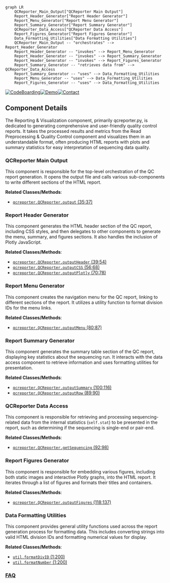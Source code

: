 ```mermaid
graph LR
    QCReporter_Main_Output["QCReporter Main Output"]
    Report_Header_Generator["Report Header Generator"]
    Report_Menu_Generator["Report Menu Generator"]
    Report_Summary_Generator["Report Summary Generator"]
    QCReporter_Data_Access["QCReporter Data Access"]
    Report_Figures_Generator["Report Figures Generator"]
    Data_Formatting_Utilities["Data Formatting Utilities"]
    QCReporter_Main_Output -- "orchestrates" --> Report_Header_Generator
    Report_Header_Generator -- "invokes" --> Report_Menu_Generator
    Report_Header_Generator -- "invokes" --> Report_Summary_Generator
    Report_Header_Generator -- "invokes" --> Report_Figures_Generator
    Report_Summary_Generator -- "retrieves data from" --> QCReporter_Data_Access
    Report_Summary_Generator -- "uses" --> Data_Formatting_Utilities
    Report_Menu_Generator -- "uses" --> Data_Formatting_Utilities
    Report_Figures_Generator -- "uses" --> Data_Formatting_Utilities
```
[![CodeBoarding](https://img.shields.io/badge/Generated%20by-CodeBoarding-9cf?style=flat-square)](https://github.com/CodeBoarding/GeneratedOnBoardings)[![Demo](https://img.shields.io/badge/Try%20our-Demo-blue?style=flat-square)](https://www.codeboarding.org/demo)[![Contact](https://img.shields.io/badge/Contact%20us%20-%20contact@codeboarding.org-lightgrey?style=flat-square)](mailto:contact@codeboarding.org)

## Component Details

The Reporting & Visualization component, primarily qcreporter.py, is dedicated to generating comprehensive and user-friendly quality control reports. It takes the processed results and metrics from the Read Preprocessing & Quality Control component and visualizes them in an understandable format, often producing HTML reports with plots and summary statistics for easy interpretation of sequencing data quality.

### QCReporter Main Output
This component is responsible for the top-level orchestration of the QC report generation. It opens the output file and calls various sub-components to write different sections of the HTML report.


**Related Classes/Methods**:

- <a href="https://github.com/OpenGene/AfterQC/blob/master/qcreporter.py#L35-L37" target="_blank" rel="noopener noreferrer">`qcreporter.QCReporter.output` (35:37)</a>


### Report Header Generator
This component generates the HTML header section of the QC report, including CSS styles, and then delegates to other components to generate the menu, summary, and figures sections. It also handles the inclusion of Plotly JavaScript.


**Related Classes/Methods**:

- <a href="https://github.com/OpenGene/AfterQC/blob/master/qcreporter.py#L39-L54" target="_blank" rel="noopener noreferrer">`qcreporter.QCReporter.outputHeader` (39:54)</a>
- <a href="https://github.com/OpenGene/AfterQC/blob/master/qcreporter.py#L56-L68" target="_blank" rel="noopener noreferrer">`qcreporter.QCReporter.outputCSS` (56:68)</a>
- <a href="https://github.com/OpenGene/AfterQC/blob/master/qcreporter.py#L70-L78" target="_blank" rel="noopener noreferrer">`qcreporter.QCReporter.outputPlotly` (70:78)</a>


### Report Menu Generator
This component creates the navigation menu for the QC report, linking to different sections of the report. It utilizes a utility function to format division IDs for the menu links.


**Related Classes/Methods**:

- <a href="https://github.com/OpenGene/AfterQC/blob/master/qcreporter.py#L80-L87" target="_blank" rel="noopener noreferrer">`qcreporter.QCReporter.outputMenu` (80:87)</a>


### Report Summary Generator
This component generates the summary table section of the QC report, displaying key statistics about the sequencing run. It interacts with the data access component to retrieve information and uses formatting utilities for presentation.


**Related Classes/Methods**:

- <a href="https://github.com/OpenGene/AfterQC/blob/master/qcreporter.py#L100-L116" target="_blank" rel="noopener noreferrer">`qcreporter.QCReporter.outputSummary` (100:116)</a>
- <a href="https://github.com/OpenGene/AfterQC/blob/master/qcreporter.py#L89-L90" target="_blank" rel="noopener noreferrer">`qcreporter.QCReporter.outputRow` (89:90)</a>


### QCReporter Data Access
This component is responsible for retrieving and processing sequencing-related data from the internal statistics (`self.stat`) to be presented in the report, such as determining if the sequencing is single-end or pair-end.


**Related Classes/Methods**:

- <a href="https://github.com/OpenGene/AfterQC/blob/master/qcreporter.py#L92-L98" target="_blank" rel="noopener noreferrer">`qcreporter.QCReporter.getSequencing` (92:98)</a>


### Report Figures Generator
This component is responsible for embedding various figures, including both static images and interactive Plotly graphs, into the HTML report. It iterates through a list of figures and formats their titles and containers.


**Related Classes/Methods**:

- <a href="https://github.com/OpenGene/AfterQC/blob/master/qcreporter.py#L118-L137" target="_blank" rel="noopener noreferrer">`qcreporter.QCReporter.outputFigures` (118:137)</a>


### Data Formatting Utilities
This component provides general utility functions used across the report generation process for formatting data. This includes converting strings into valid HTML division IDs and formatting numerical values for display.


**Related Classes/Methods**:

- <a href="https://github.com/OpenGene/AfterQC/blob/master/util.py#L1-L200" target="_blank" rel="noopener noreferrer">`util.formatDivID` (1:200)</a>
- <a href="https://github.com/OpenGene/AfterQC/blob/master/util.py#L1-L200" target="_blank" rel="noopener noreferrer">`util.formatNumber` (1:200)</a>




### [FAQ](https://github.com/CodeBoarding/GeneratedOnBoardings/tree/main?tab=readme-ov-file#faq)